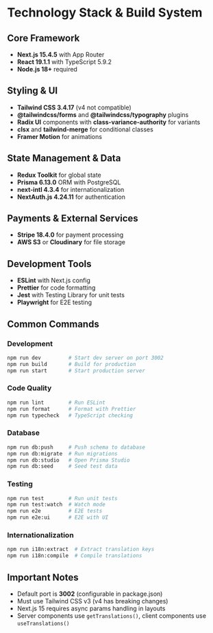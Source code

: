 # Technology Stack & Build System

## Core Framework
- **Next.js 15.4.5** with App Router
- **React 19.1.1** with TypeScript 5.9.2
- **Node.js 18+** required

## Styling & UI
- **Tailwind CSS 3.4.17** (v4 not compatible)
- **@tailwindcss/forms** and **@tailwindcss/typography** plugins
- **Radix UI** components with **class-variance-authority** for variants
- **clsx** and **tailwind-merge** for conditional classes
- **Framer Motion** for animations

## State Management & Data
- **Redux Toolkit** for global state
- **Prisma 6.13.0** ORM with PostgreSQL
- **next-intl 4.3.4** for internationalization
- **NextAuth.js 4.24.11** for authentication

## Payments & External Services
- **Stripe 18.4.0** for payment processing
- **AWS S3** or **Cloudinary** for file storage

## Development Tools
- **ESLint** with Next.js config
- **Prettier** for code formatting
- **Jest** with Testing Library for unit tests
- **Playwright** for E2E testing

## Common Commands

### Development
```bash
npm run dev         # Start dev server on port 3002
npm run build       # Build for production
npm run start       # Start production server
```

### Code Quality
```bash
npm run lint        # Run ESLint
npm run format      # Format with Prettier
npm run typecheck   # TypeScript checking
```

### Database
```bash
npm run db:push     # Push schema to database
npm run db:migrate  # Run migrations
npm run db:studio   # Open Prisma Studio
npm run db:seed     # Seed test data
```

### Testing
```bash
npm run test        # Run unit tests
npm run test:watch  # Watch mode
npm run e2e         # E2E tests
npm run e2e:ui      # E2E with UI
```

### Internationalization
```bash
npm run i18n:extract  # Extract translation keys
npm run i18n:compile  # Compile translations
```

## Important Notes
- Default port is **3002** (configurable in package.json)
- Must use Tailwind CSS v3 (v4 has breaking changes)
- Next.js 15 requires async params handling in layouts
- Server components use `getTranslations()`, client components use `useTranslations()`